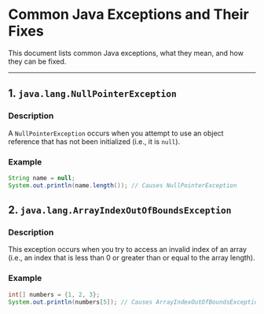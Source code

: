 # Common Java Exceptions and Their Fixes

This document lists common Java exceptions, what they mean, and how they can be fixed.

---

## 1. `java.lang.NullPointerException`

### **Description**

A `NullPointerException` occurs when you attempt to use an object reference that has not been initialized (i.e., it is `null`).

### **Example**

```java
String name = null;
System.out.println(name.length()); // Causes NullPointerException
```

## 2. `java.lang.ArrayIndexOutOfBoundsException`

### **Description**

This exception occurs when you try to access an invalid index of an array (i.e., an index that is less than 0 or greater than or equal to the array length).

### **Example**

```java
int[] numbers = {1, 2, 3};
System.out.println(numbers[5]); // Causes ArrayIndexOutOfBoundsException
```

<!-- Template to add new Exception -->
<!-- ## X. `ExceptionName`

### **Description**

A brief explanation of the exception.

### **Example**

```java
// Code snippet that causes the exception
``` -->
